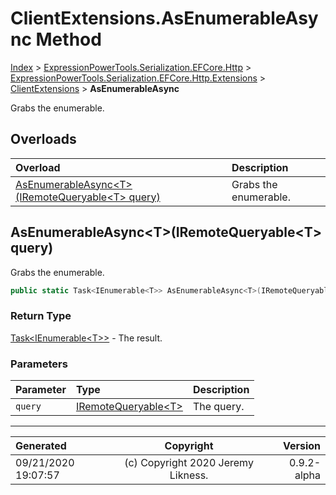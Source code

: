 ﻿# ClientExtensions.AsEnumerableAsync Method

[Index](../index.md) > [ExpressionPowerTools.Serialization.EFCore.Http](ExpressionPowerTools.Serialization.EFCore.Http.a.md) > [ExpressionPowerTools.Serialization.EFCore.Http.Extensions](ExpressionPowerTools.Serialization.EFCore.Http.Extensions.n.md) > [ClientExtensions](ExpressionPowerTools.Serialization.EFCore.Http.Extensions.ClientExtensions.cs.md) > **AsEnumerableAsync**

Grabs the enumerable.

## Overloads

| Overload | Description |
| :-- | :-- |
| [AsEnumerableAsync&lt;T>(IRemoteQueryable&lt;T> query)](#asenumerableasynctiremotequeryablet-query) | Grabs the enumerable. |
## AsEnumerableAsync&lt;T>(IRemoteQueryable&lt;T> query)

Grabs the enumerable.

```csharp
public static Task<IEnumerable<T>> AsEnumerableAsync<T>(IRemoteQueryable<T> query)
```

### Return Type

 [Task&lt;IEnumerable&lt;T>>](https://docs.microsoft.com/dotnet/api/system.threading.tasks.task-1)  - The result.

### Parameters

| Parameter | Type | Description |
| :-- | :-- | :-- |
| `query` | [IRemoteQueryable&lt;T>](ExpressionPowerTools.Serialization.EFCore.Http.Signatures.IRemoteQueryable`1.i.md) | The query. |



---

| Generated | Copyright | Version |
| :-- | :-: | --: |
| 09/21/2020 19:07:57 | (c) Copyright 2020 Jeremy Likness. | 0.9.2-alpha |
